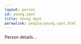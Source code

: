 ```yaml
---
layout: person
id: young.spot
title: Young Spot
permalink: people/young.spot.html
---
```


Person details...
